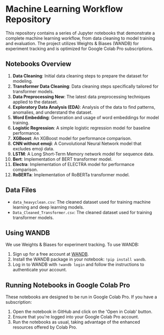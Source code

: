 # Machine Learning Workflow Repository

This repository contains a series of Jupyter notebooks that demonstrate a complete machine learning workflow, from data cleaning to model training and evaluation. The project utilizes Weights & Biases (WANDB) for experiment tracking and is optimized for Google Colab Pro subscriptions.

## Notebooks Overview

1. **Data Cleaning**: Initial data cleaning steps to prepare the dataset for modeling.
2. **Transformer Data Cleaning**: Data cleaning steps specifically tailored for transformer models.
3. **Data Preprocessing New**: The latest data preprocessing techniques applied to the dataset.
4. **Exploratory Data Analysis (EDA)**: Analysis of the data to find patterns, anomalies, and understand the dataset.
5. **Word Embedding**: Generation and usage of word embeddings for model training.
6. **Logistic Regression**: A simple logistic regression model for baseline performance.
7. **XGBoost**: An XGBoost model for performance comparison.
8. **CNN without emoji**: A Convolutional Neural Network model that excludes emoji data.
9. **LSTM**: A Long Short-Term Memory network model for sequence data.
10. **Bert**: Implementation of BERT transformer model.
11. **Electra**: Implementation of ELECTRA model for performance comparison.
12. **RoBERTa**: Implementation of RoBERTa transformer model.

## Data Files

- `data_heavyclean.csv`: The cleaned dataset used for training machine learning and deep learning models.
- `Data_Cleaned_Transformer.csv`: The cleaned dataset used for training transformer models.

## Using WANDB

We use Weights & Biases for experiment tracking. To use WANDB:

1. Sign up for a free account at [WANDB](https://wandb.ai/).
2. Install the WANDB package in your notebook: `!pip install wandb`.
3. Log in to WANDB with `!wandb login` and follow the instructions to authenticate your account.

## Running Notebooks in Google Colab Pro

These notebooks are designed to be run in Google Colab Pro. If you have a subscription:

1. Open the notebook in GitHub and click on the 'Open in Colab' button.
2. Ensure that you're logged into your Google Colab Pro account.
3. Run the notebooks as usual, taking advantage of the enhanced resources offered by Colab Pro.

